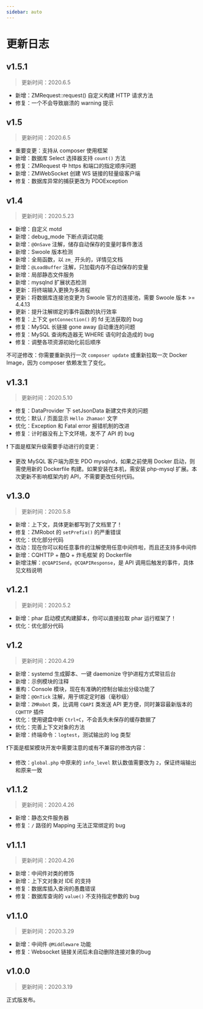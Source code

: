 ```yaml
---
sidebar: auto
---
```

# 更新日志

## v1.5.1

> 更新时间：2020.6.5

- 新增：ZMRequest::request() 自定义构建 HTTP 请求方法
- 修复：一个不会导致崩溃的 warning 提示

## v1.5

> 更新时间：2020.6.5

- 重要变更：支持从 composer 使用框架
- 新增：数据库 Select 选择器支持 `count()` 方法
- 修复：ZMRequest 中 https 和端口的指定顺序问题
- 新增：ZMWebSocket 创建 WS 链接的轻量级客户端
- 修复：数据库异常的捕获更改为 PDOException

## v1.4

> 更新时间：2020.5.23

- 新增：自定义 motd
- 新增：debug_mode 下断点调试功能
- 新增：`@OnSave` 注解，储存自动保存的变量时事件激活
- 新增：Swoole 版本检测
- 新增：全局函数，以 `zm_` 开头的，详情见文档
- 新增：`@LoadBuffer` 注解，只加载内存不自动保存的变量
- 新增：局部静态文件服务
- 新增：mysqlnd 扩展状态检测
- 更新：将终端输入更换为多进程
- 更新：将数据库连接池变更为 Swoole 官方的连接池，需要 Swoole 版本 >= 4.4.13
- 更新：提升注解绑定的事件函数的执行效率
- 修复：上下文 `getConnection()` 的 fd 无法获取的 bug
- 修复：MySQL 长链接 gone away 自动重连的问题
- 修复：MySQL 查询构造器无 WHERE 语句时会造成的 bug
- 修复：调整各项资源初始化前后顺序

不可逆修改：你需要重新执行一次 `composer update` 或重新拉取一次 Docker Image，因为 composer 依赖发生了变化。

## v1.3.1

> 更新时间：2020.5.10

- 修复：DataProvider 下 setJsonData 新建文件夹的问题
- 优化：默认 / 页面显示 `Hello Zhamao!` 文字
- 优化：Exception 和 Fatal error 报错机制的改进
- 修复：计时器没有上下文环境，发不了 API 的 bug

❗ 下面是框架升级需要手动进行的变更：

- 更改 MySQL 客户端为原生 PDO mysqlnd，如果之前使用 Docker 启动，则需使用新的 Dockerfile 构建。如果安装在本机，需安装 php-mysql 扩展。本次更新不影响框架内的 API，不需要更改任何代码。

## v1.3.0

> 更新时间：2020.5.8

- 新增：上下文，具体更新都写到了文档里了！
- 修复：ZMRobot 的 `setPrefix()` 的严重错误
- 优化：优化部分代码
- 改动：现在你可以和任意事件的注解使用任意中间件啦，而且还支持多中间件
- 新增：CQHTTP + 酷Q + 炸毛框架 的 Dockerfile
- 新增注解：`@CQAPISend`，`@CQAPIResponse`，是 API 调用后触发的事件，具体见文档说明

## v1.2.1

> 更新时间：2020.5.2

- 新增：phar 启动模式构建脚本，你可以直接拉取 phar 运行框架了！
- 优化：优化部分代码

## v1.2

> 更新时间：2020.4.29

- 新增：systemd 生成脚本、一键 daemonize 守护进程方式常驻后台
- 新增：示例模块的注释
- 重构：Console 模块，现在有准确的控制台输出分级功能了
- 新增：`@OnTick` 注解，用于绑定定时器（毫秒级）
- 新增：`ZMRobot` 类，比调用 `CQAPI` 类发送 API 更方便，同时兼容最新版本的 `CQHTTP` 插件
- 优化：使用键盘中断 `Ctrl+C`，不会丢失未保存的缓存数据了
- 优化：完善上下文对象的方法
- 新增：终端命令：`logtest`，测试输出的 log 类型

:exclamation:下面是框架模块开发中需要注意的或有不兼容的修改内容：

- 修改：`global.php` 中原来的 `info_level` 默认数值需要改为 `2`，保证终端输出和原来一致

## v1.1.2

> 更新时间：2020.4.26

- 新增：静态文件服务器
- 修复：`/` 路径的 Mapping 无法正常绑定的 bug

## v1.1.1

> 更新时间：2020.4.26

- 新增：中间件对类的修饰
- 新增：上下文对象对 IDE 的支持
- 修复：数据库插入查询的愚蠢错误
- 修复：数据库查询的 `value()` 不支持指定参数的 bug

## v1.1.0

> 更新时间：2020.3.29

- 新增：中间件 `@Middleware` 功能
- 修复：Websocket 链接关闭后未自动删除连接对象的bug

## v1.0.0

> 更新时间：2020.3.19

正式版发布。

